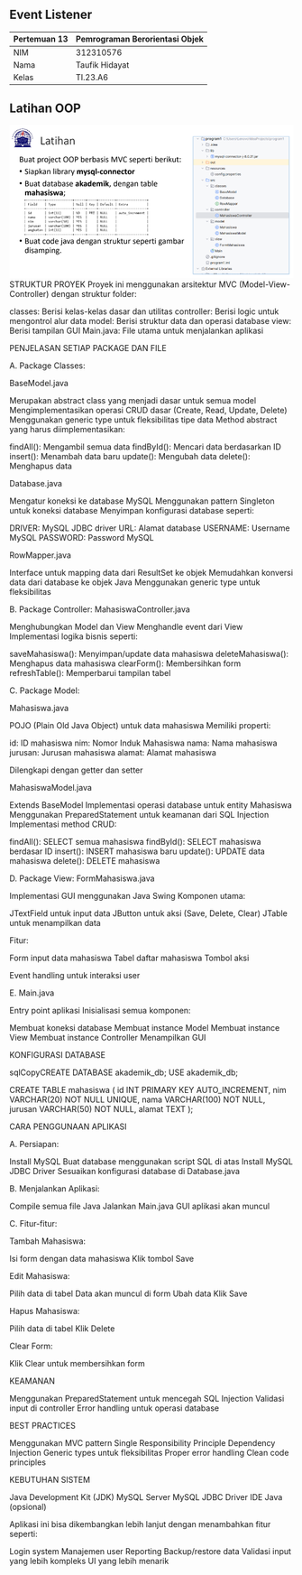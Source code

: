 ## Event Listener
| Pertemuan 13  |  Pemrograman Berorientasi Objek  
|-------|---------
| NIM   | 312310576
| Nama  | Taufik Hidayat
| Kelas | TI.23.A6


## Latihan OOP
![image](ss/ss1.png)
STRUKTUR PROYEK
Proyek ini menggunakan arsitektur MVC (Model-View-Controller) dengan struktur folder:


classes: Berisi kelas-kelas dasar dan utilitas
controller: Berisi logic untuk mengontrol alur data
model: Berisi struktur data dan operasi database
view: Berisi tampilan GUI
Main.java: File utama untuk menjalankan aplikasi


PENJELASAN SETIAP PACKAGE DAN FILE

A. Package Classes:

BaseModel.java


Merupakan abstract class yang menjadi dasar untuk semua model
Mengimplementasikan operasi CRUD dasar (Create, Read, Update, Delete)
Menggunakan generic type <T> untuk fleksibilitas tipe data
Method abstract yang harus diimplementasikan:

findAll(): Mengambil semua data
findById(): Mencari data berdasarkan ID
insert(): Menambah data baru
update(): Mengubah data
delete(): Menghapus data




Database.java


Mengatur koneksi ke database MySQL
Menggunakan pattern Singleton untuk koneksi database
Menyimpan konfigurasi database seperti:

DRIVER: MySQL JDBC driver
URL: Alamat database
USERNAME: Username MySQL
PASSWORD: Password MySQL




RowMapper.java


Interface untuk mapping data dari ResultSet ke objek
Memudahkan konversi data dari database ke objek Java
Menggunakan generic type untuk fleksibilitas

B. Package Controller:
MahasiswaController.java

Menghubungkan Model dan View
Menghandle event dari View
Implementasi logika bisnis seperti:

saveMahasiswa(): Menyimpan/update data mahasiswa
deleteMahasiswa(): Menghapus data mahasiswa
clearForm(): Membersihkan form
refreshTable(): Memperbarui tampilan tabel



C. Package Model:

Mahasiswa.java


POJO (Plain Old Java Object) untuk data mahasiswa
Memiliki properti:

id: ID mahasiswa
nim: Nomor Induk Mahasiswa
nama: Nama mahasiswa
jurusan: Jurusan mahasiswa
alamat: Alamat mahasiswa


Dilengkapi dengan getter dan setter


MahasiswaModel.java


Extends BaseModel<Mahasiswa>
Implementasi operasi database untuk entity Mahasiswa
Menggunakan PreparedStatement untuk keamanan dari SQL Injection
Implementasi method CRUD:

findAll(): SELECT semua mahasiswa
findById(): SELECT mahasiswa berdasar ID
insert(): INSERT mahasiswa baru
update(): UPDATE data mahasiswa
delete(): DELETE mahasiswa



D. Package View:
FormMahasiswa.java

Implementasi GUI menggunakan Java Swing
Komponen utama:

JTextField untuk input data
JButton untuk aksi (Save, Delete, Clear)
JTable untuk menampilkan data


Fitur:

Form input data mahasiswa
Tabel daftar mahasiswa
Tombol aksi


Event handling untuk interaksi user

E. Main.java

Entry point aplikasi
Inisialisasi semua komponen:

Membuat koneksi database
Membuat instance Model
Membuat instance View
Membuat instance Controller
Menampilkan GUI




KONFIGURASI DATABASE

sqlCopyCREATE DATABASE akademik_db;
USE akademik_db;

CREATE TABLE mahasiswa (
    id INT PRIMARY KEY AUTO_INCREMENT,
    nim VARCHAR(20) NOT NULL UNIQUE,
    nama VARCHAR(100) NOT NULL,
    jurusan VARCHAR(50) NOT NULL,
    alamat TEXT
);

CARA PENGGUNAAN APLIKASI

A. Persiapan:

Install MySQL
Buat database menggunakan script SQL di atas
Install MySQL JDBC Driver
Sesuaikan konfigurasi database di Database.java

B. Menjalankan Aplikasi:

Compile semua file Java
Jalankan Main.java
GUI aplikasi akan muncul

C. Fitur-fitur:

Tambah Mahasiswa:

Isi form dengan data mahasiswa
Klik tombol Save


Edit Mahasiswa:

Pilih data di tabel
Data akan muncul di form
Ubah data
Klik Save


Hapus Mahasiswa:

Pilih data di tabel
Klik Delete


Clear Form:

Klik Clear untuk membersihkan form


KEAMANAN


Menggunakan PreparedStatement untuk mencegah SQL Injection
Validasi input di controller
Error handling untuk operasi database


BEST PRACTICES


Menggunakan MVC pattern
Single Responsibility Principle
Dependency Injection
Generic types untuk fleksibilitas
Proper error handling
Clean code principles


KEBUTUHAN SISTEM


Java Development Kit (JDK)
MySQL Server
MySQL JDBC Driver
IDE Java (opsional)

Aplikasi ini bisa dikembangkan lebih lanjut dengan menambahkan fitur seperti:

Login system
Manajemen user
Reporting
Backup/restore data
Validasi input yang lebih kompleks
UI yang lebih menarik
